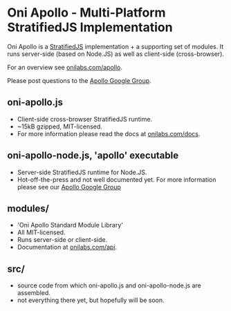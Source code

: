 Oni Apollo - Multi-Platform StratifiedJS Implementation
=======================================================

Oni Apollo is a [StratifiedJS](http://stratifiedjs.org) implementation + a supporting set of modules. It runs server-side (based on Node.JS) as well as client-side (cross-browser).

For an overview see [onilabs.com/apollo](http://onilabs.com/apollo).

Please post questions to the [Apollo Google Group](http://groups.google.com/group/oni-apollo/topics).

oni-apollo.js
-------------

 - Client-side cross-browser StratifiedJS runtime.
 - ~15kB gzipped, MIT-licensed.
 - For more information please read the docs at [onilabs.com/docs](http://onilabs.com/docs).

oni-apollo-node.js, 'apollo' executable
---------------------------------------

- Server-side StratifiedJS runtime for Node.JS.
- Hot-off-the-press and not well documented yet. For more information please see our [Apollo Google Group](http://groups.google.com/group/oni-apollo/topics)

modules/
--------

 - 'Oni Apollo Standard Module Library'
 - All MIT-licensed. 
 - Runs server-side or client-side.
 - Documentation at [onilabs.com/api](http://onilabs.com/api).

src/
----

 - source code from which oni-apollo.js and oni-apollo-node.js are assembled.
 - not everything there yet, but hopefully will be soon.
